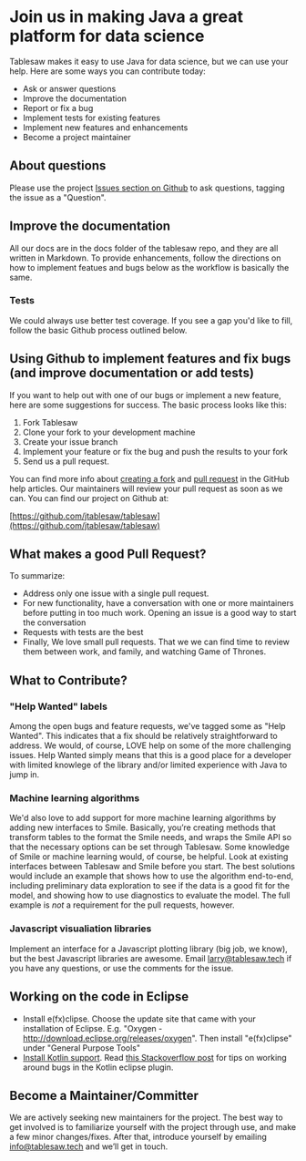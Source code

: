Join us in making Java a great platform for data science
========================================================

Tablesaw makes it easy to use Java for data science, but we can use your help. Here are some ways you can contribute today:

* Ask or answer questions
* Improve the documentation
* Report or fix a bug
* Implement tests for existing features
* Implement new features and enhancements
* Become a project maintainer

## About questions

Please use the project [Issues section on Github](https://github.com/jtablesaw/tablesaw/issues) to ask questions, tagging the issue as a "Question".

## Improve the documentation
All our docs are in the docs folder of the tablesaw repo, and they are all written in Markdown. To provide enhancements, follow the directions on how to implement featues and bugs below as the workflow is basically the same.

### Tests
We could always use better test coverage. If you see a gap you'd like to fill, follow the basic Github process outlined below. 

## Using Github to implement features and fix bugs (and improve documentation or add tests)

If you want to help out with one of our bugs or implement a new feature, here are some suggestions for success.  The basic process looks like this:

1. Fork Tablesaw
2. Clone your fork to your development machine
3. Create your issue branch
4. Implement your feature or fix the bug and push the results to your fork
5. Send us a pull request.

You can find more info about [creating a fork](https://help.github.com/articles/fork-a-repo/) and [pull request](https://help.github.com/articles/creating-a-pull-request-from-a-fork/) in the GitHub help articles. Our maintainers will review your pull request as soon as we can. You can find our project on Github at:

[https://github.com/jtablesaw/tablesaw](https://github.com/jtablesaw/tablesaw)

## What makes a good Pull Request?

To summarize:

* Address only one issue with a single pull request.
* For new functionality, have a conversation with one or more maintainers before putting in too much work. Opening an issue is a good way to start the conversation
* Requests with tests are the best
* Finally, We love small pull requests. That we we can find time to review them between work, and family, and watching Game of Thrones.

## What to Contribute?
### "Help Wanted" labels
Among the open bugs and feature requests, we've tagged some as "Help Wanted". This indicates that a fix should be relatively straightforward to address. We would, of course, LOVE help on some of the more challenging issues. Help Wanted simply means that this is a good place for a developer with limited knowlege of the library and/or limited experience with Java to jump in. 

### Machine learning algorithms
We'd also love to add support for more machine learning algorithms by adding new interfaces to Smile.  Basically, you’re creating methods that transform tables to the format the Smile needs, and wraps the Smile API so that the necessary options can be set through Tablesaw. Some knowledge of Smile or machine learning would, of course, be helpful. Look at existing interfaces between Tablesaw and Smile before you start. The best solutions would include an example that shows how to use the algorithm end-to-end, including preliminary data exploration to see if the data is a good fit for the model, and showing how to use diagnostics to evaluate the model. The full example is _not_ a requirement for the pull requests, however. 

### Javascript visualiation libraries
Implement an interface for a Javascript plotting library (big job, we know), but the best Javascript libraries are awesome.
Email larry@tablesaw.tech if you have any questions, or use the comments for the issue.

## Working on the code in Eclipse

* Install e(fx)clipse. Choose the update site that came with your installation of Eclipse. E.g. "Oxygen - http://download.eclipse.org/releases/oxygen". Then install "e(fx)clipse" under "General Purpose Tools"
* [Install Kotlin support](https://kotlinlang.org/docs/tutorials/getting-started-eclipse.html). Read [this Stackoverflow post](https://stackoverflow.com/questions/42496708/cant-get-kotlin-classes-in-java-maven-project-to-work-eclipse) for tips on working around bugs in the Kotlin eclipse plugin.

## Become a Maintainer/Committer

We are actively seeking new maintainers for the project. The best way to get involved is to familiarize yourself with the project through use, and make a few minor changes/fixes. After that, introduce yourself by emailing info@tablesaw.tech and we’ll get in touch.
